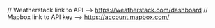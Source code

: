// Weatherstack link to API --> https://weatherstack.com/dashboard
// Mapbox link to API key   --> https://account.mapbox.com/